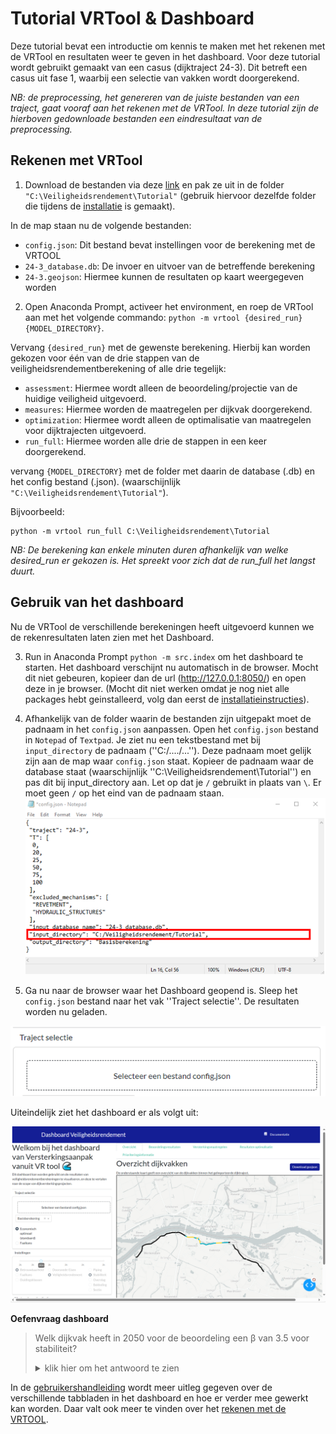 # Tutorial VRTool & Dashboard

Deze tutorial bevat een introductie om kennis te maken met het rekenen met de VRTool en resultaten weer te geven in het dashboard.
Voor deze tutorial wordt gebruikt gemaakt van een casus (dijktraject 24-3). Dit betreft een casus uit fase 1, waarbij een selectie van vakken wordt doorgerekend. 

 *NB: de preprocessing, het genereren van de juiste bestanden van een traject, gaat vooraf aan het rekenen met de VRTool. In deze tutorial zijn de hierboven gedownloade bestanden een eindresultaat van de preprocessing.*

## Rekenen met VRTool

1. Download de bestanden via deze [link](https://github.com/Deltares-research/VrtoolDocumentation/raw/main/vrtool_docs/Bestanden/Tutorial/24-3.zip) en pak ze uit in de folder ``"C:\Veiligheidsrendement\Tutorial"`` (gebruik hiervoor dezelfde folder die tijdens de [installatie](../Installaties/index.rst) is gemaakt).

In de map staan nu de volgende bestanden:
- ``config.json``: Dit bestand bevat instellingen voor de berekening met de VRTOOL
- ``24-3_database.db``: De invoer en uitvoer van de betreffende berekening
- ``24-3.geojson``: Hiermee kunnen de resultaten op kaart weergegeven worden

2. Open Anaconda Prompt, activeer het environment, en roep de VRTool aan met het volgende commando: 
``python -m vrtool {desired_run} {MODEL_DIRECTORY}``. 

Vervang ``{desired_run}`` met de gewenste berekening. Hierbij kan worden gekozen voor één van de drie stappen van de veiligheidsrendementberekening of alle drie tegelijk:

- ``assessment``: Hiermee wordt alleen de beoordeling/projectie van de huidige veiligheid uitgevoerd.
- ``measures``: Hiermee worden de maatregelen per dijkvak doorgerekend.
- ``optimization``: Hiermee wordt alleen de optimalisatie van maatregelen voor dijktrajecten uitgevoerd.
- ``run_full``: Hiermee worden alle drie de stappen in een keer doorgerekend.

vervang ``{MODEL_DIRECTORY}`` met de folder met daarin de database (.db) en het config bestand (.json). (waarschijnlijk  ``"C:\Veiligheidsrendement\Tutorial"``). 

Bijvoorbeeld:
```
python -m vrtool run_full C:\Veiligheidsrendement\Tutorial
```

*NB: De berekening kan enkele minuten duren afhankelijk van welke desired_run er gekozen is. Het spreekt voor zich dat de run_full het langst duurt.*

## Gebruik van het dashboard

Nu de VRTool de verschillende berekeningen heeft uitgevoerd kunnen we de rekenresultaten laten zien met het Dashboard.

3.  Run in Anaconda Prompt ``python -m src.index`` om het dashboard te starten. Het dashboard verschijnt nu automatisch in de browser. Mocht dit niet gebeuren, kopieer dan de url (http://127.0.0.1:8050/) en open deze in je browser. (Mocht dit niet werken omdat je nog niet alle packages hebt geinstalleerd, volg dan eerst de [installatieinstructies](../Installaties/index.rst)).

4. Afhankelijk van de folder waarin de bestanden zijn uitgepakt moet de padnaam in het ``config.json`` aanpassen. Open het ``config.json`` bestand in ``Notepad`` of ``Textpad``. Je ziet nu een tekstbestand met bij ``input_directory`` de padnaam (''C:/..../...''). Deze padnaam moet gelijk zijn aan de map waar ``config.json`` staat. Kopieer de padnaam waar de database staat (waarschijnlijk ''C:\Veiligheidsrendement\Tutorial'') en pas dit bij input_directory aan. Let op dat je ``/`` gebruikt in plaats van ``\``. Er moet geen ``/`` op het eind van de padnaam staan.
![](img/config.png)

5. Ga nu naar de browser waar het Dashboard geopend is. Sleep het ``config.json`` bestand naar het vak ''Traject selectie''. De resultaten worden nu geladen. 

![](img/Traject_selectie.png)

Uiteindelijk ziet het dashboard er als volgt uit:

![](img/voorbeeldDashboard.png)

**Oefenvraag dashboard**

>Welk dijkvak heeft in 2050 voor de beoordeling een β van 3.5 voor stabiliteit?
    <details>
    <summary>klik hier om het antwoord te zien</summary>
     <p style="background-color: blackgrey; color: black;">dijkvak 24.</p>
    </details>

In de [gebruikershandleiding](../Gebruikershandleiding/Postprocessing/index.rst) wordt meer uitleg gegeven over de verschillende tabbladen in het dashboard en hoe er verder mee gewerkt kan worden. Daar valt ook meer te vinden over het [rekenen met de VRTOOL](../Gebruikershandleiding/VRTool/index.rst).